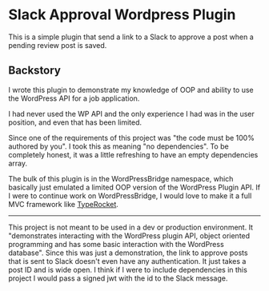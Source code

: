 # Slack Approval Wordpress Plugin

This is a simple plugin that send a link to a Slack to approve a post when a pending review post is saved.


## Backstory
I wrote this plugin to demonstrate my knowledge of OOP and ability to use the WordPress API for a job application.

I had never used the WP API and the only experience I had was in the user position, and even that has been limited.

Since one of the requirements of this project was "the code must be 100% authored by you". I took this as meaning
"no dependencies". To be completely honest, it was a little refreshing to have an empty dependencies array.

The bulk of this plugin is in the WordPressBridge namespace, which basically just emulated a limited OOP version of the WordPress Plugin API. If I were to continue work on WordPressBridge, I would love to make it a full MVC framework like [TypeRocket](https://typerocket.com/wordpress-mvc/). 








---
This project is not meant to be used in a dev or production environment. It "demonstrates interacting with the WordPress plugin API, object oriented programming and has some basic interaction with the WordPress database".
Since this was just a demonstration, the link to approve posts that is sent to Slack doesn't even have any authentication. It just takes a post ID and is wide open. 
I think if I were to include dependencies in this project I would pass a signed jwt with the id to the Slack message.